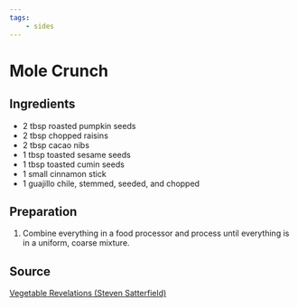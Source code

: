 ```yaml
---
tags:
    - sides
---
```

# Mole Crunch

## Ingredients

- 2 tbsp roasted pumpkin seeds
- 2 tbsp chopped raisins
- 2 tbsp cacao nibs
- 1 tbsp toasted sesame seeds
- 1 tbsp toasted cumin seeds
- 1 small cinnamon stick
- 1 guajillo chile, stemmed, seeded, and chopped

## Preparation

1. Combine everything in a food processor and process until everything is in a uniform, coarse mixture.

## Source

[Vegetable Revelations (Steven Satterfield)](https://www.harpercollins.com/products/vegetable-revelations-steven-satterfield?variant=40650167189538)